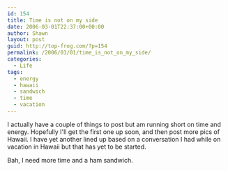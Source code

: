 ```yaml
---
id: 154
title: Time is not on my side
date: 2006-03-01T22:37:00+00:00
author: Shawn
layout: post
guid: http://top-frog.com/?p=154
permalink: /2006/03/01/time_is_not_on_my_side/
categories:
  - Life
tags:
  - energy
  - hawaii
  - sandwich
  - time
  - vacation
---
```

I actually have a couple of things to post but am running short on time and energy. Hopefully I'll get the first one up soon, and then post more pics of Hawaii. I have yet another lined up based on a conversation I had while on vacation in Hawaii but that has yet to be started.

Bah, I need more time and a ham sandwich.